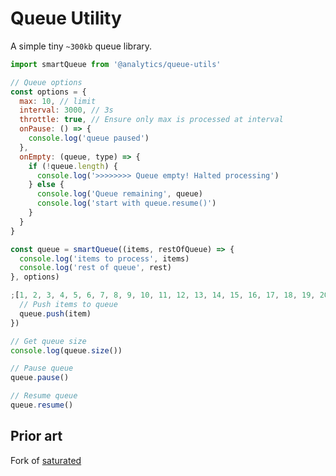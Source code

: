 <!--
title: Javascript queue util
pageTitle: Queue Utils
description: Utility library for queuing events
-->

# Queue Utility

A simple tiny `~300kb` queue library.

```js
import smartQueue from '@analytics/queue-utils'

// Queue options
const options = {
  max: 10, // limit
  interval: 3000, // 3s
  throttle: true, // Ensure only max is processed at interval
  onPause: () => {
    console.log('queue paused')
  },
  onEmpty: (queue, type) => {
    if (!queue.length) {
      console.log('>>>>>>>> Queue empty! Halted processing')
    } else {
      console.log('Queue remaining', queue)
      console.log('start with queue.resume()')
    }
  }
}

const queue = smartQueue((items, restOfQueue) => {
  console.log('items to process', items)
  console.log('rest of queue', rest)
}, options)

;[1, 2, 3, 4, 5, 6, 7, 8, 9, 10, 11, 12, 13, 14, 15, 16, 17, 18, 19, 20].forEach((item) => {
  // Push items to queue
  queue.push(item)
})

// Get queue size
console.log(queue.size())

// Pause queue
queue.pause()

// Resume queue
queue.resume()
```

## Prior art

Fork of [saturated](https://github.com/lukeed/saturated)